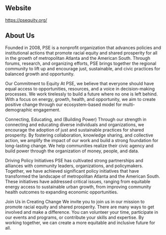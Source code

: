 ## Website

https://psequity.org/

## About Us

Founded in 2008, PSE is a nonprofit organization that advances policies and institutional actions that promote racial equity and shared prosperity for all in the growth of metropolitan Atlanta and the American South. Through forums, research, and organizing efforts, PSE brings together the regional community to lift up and encourage just, sustainable, and civic practices for balanced growth and opportunity.

Our Commitment to Equity
At PSE, we believe that everyone should have equal access to opportunities, resources, and a voice in decision-making processes. We work tirelessly to build a future where no one is left behind. With a focus on energy, growth, health, and opportunity, we aim to create positive change through our ecosystem-based model for multi-demographic engagement.

Connecting, Educating, and (Building Power)
Through our strength in connecting and educating diverse individuals and organizations, we encourage the adoption of just and sustainable practices for shared prosperity. By fostering collaboration, knowledge sharing, and collective action, we amplify the impact of our work and build a strong foundation for long-lasting change. We help communities realize their civic agency and build power through the organization of money, people, and data.

Driving Policy Initiatives
PSE has cultivated strong partnerships and alliances with community leaders, organizations, and policymakers. Together, we have achieved significant policy initiatives that have transformed the landscape of metropolitan Atlanta and the American South. These initiatives have addressed critical issues, ranging from equitable energy access to sustainable urban growth, from improving community health outcomes to expanding economic opportunities.

Join Us in Creating Change
We invite you to join us in our mission to promote racial equity and shared prosperity. There are many ways to get involved and make a difference. You can volunteer your time, participate in our events and programs, or contribute your skills and expertise. By working together, we can create a more equitable and inclusive future for all.
